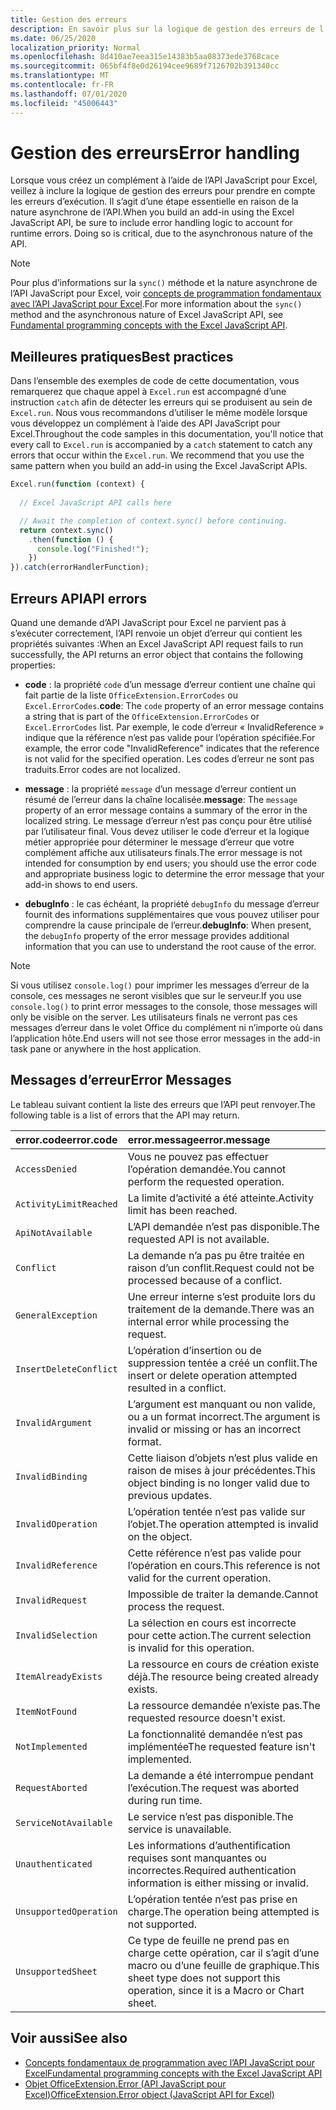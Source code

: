 ```yaml
---
title: Gestion des erreurs
description: En savoir plus sur la logique de gestion des erreurs de l’API JavaScript Excel pour prendre en compte les erreurs d’exécution.
ms.date: 06/25/2020
localization_priority: Normal
ms.openlocfilehash: 8d410ae7eea315e14383b5aa08373ede3768cace
ms.sourcegitcommit: 065bf4f8e0d26194cee9689f7126702b391340cc
ms.translationtype: MT
ms.contentlocale: fr-FR
ms.lasthandoff: 07/01/2020
ms.locfileid: "45006443"
---
```

# <a name="error-handling"></a><span data-ttu-id="728e0-103">Gestion des erreurs</span><span class="sxs-lookup"><span data-stu-id="728e0-103">Error handling</span></span>

<span data-ttu-id="728e0-p101">Lorsque vous créez un complément à l’aide de l’API JavaScript pour Excel, veillez à inclure la logique de gestion des erreurs pour prendre en compte les erreurs d’exécution. Il s’agit d’une étape essentielle en raison de la nature asynchrone de l’API.</span><span class="sxs-lookup"><span data-stu-id="728e0-p101">When you build an add-in using the Excel JavaScript API, be sure to include error handling logic to account for runtime errors. Doing so is critical, due to the asynchronous nature of the API.</span></span>

> [!NOTE]
> <span data-ttu-id="728e0-106">Pour plus d’informations sur la `sync()` méthode et la nature asynchrone de l’API JavaScript pour Excel, voir [concepts de programmation fondamentaux avec l’API JavaScript pour Excel](excel-add-ins-core-concepts.md).</span><span class="sxs-lookup"><span data-stu-id="728e0-106">For more information about the `sync()` method and the asynchronous nature of Excel JavaScript API, see [Fundamental programming concepts with the Excel JavaScript API](excel-add-ins-core-concepts.md).</span></span>

## <a name="best-practices"></a><span data-ttu-id="728e0-107">Meilleures pratiques</span><span class="sxs-lookup"><span data-stu-id="728e0-107">Best practices</span></span>

<span data-ttu-id="728e0-p102">Dans l’ensemble des exemples de code de cette documentation, vous remarquerez que chaque appel à `Excel.run` est accompagné d’une instruction `catch` afin de détecter les erreurs qui se produisent au sein de `Excel.run`. Nous vous recommandons d’utiliser le même modèle lorsque vous développez un complément à l’aide des API JavaScript pour Excel.</span><span class="sxs-lookup"><span data-stu-id="728e0-p102">Throughout the code samples in this documentation, you'll notice that every call to `Excel.run` is accompanied by a `catch` statement to catch any errors that occur within the `Excel.run`. We recommend that you use the same pattern when you build an add-in using the Excel JavaScript APIs.</span></span>

```js
Excel.run(function (context) {
  
  // Excel JavaScript API calls here

  // Await the completion of context.sync() before continuing.
  return context.sync()
    .then(function () {
      console.log("Finished!");
    })
}).catch(errorHandlerFunction);
```

## <a name="api-errors"></a><span data-ttu-id="728e0-110">Erreurs API</span><span class="sxs-lookup"><span data-stu-id="728e0-110">API errors</span></span>

<span data-ttu-id="728e0-111">Quand une demande d’API JavaScript pour Excel ne parvient pas à s’exécuter correctement, l’API renvoie un objet d’erreur qui contient les propriétés suivantes :</span><span class="sxs-lookup"><span data-stu-id="728e0-111">When an Excel JavaScript API request fails to run successfully, the API returns an error object that contains the following properties:</span></span>

- <span data-ttu-id="728e0-112">**code** :  la propriété `code` d’un message d’erreur contient une chaîne qui fait partie de la liste `OfficeExtension.ErrorCodes` ou `Excel.ErrorCodes`.</span><span class="sxs-lookup"><span data-stu-id="728e0-112">**code**:  The `code` property of an error message contains a string that is part of the `OfficeExtension.ErrorCodes` or `Excel.ErrorCodes` list.</span></span> <span data-ttu-id="728e0-113">Par exemple, le code d’erreur « InvalidReference » indique que la référence n’est pas valide pour l’opération spécifiée.</span><span class="sxs-lookup"><span data-stu-id="728e0-113">For example, the error code "InvalidReference" indicates that the reference is not valid for the specified operation.</span></span> <span data-ttu-id="728e0-114">Les codes d’erreur ne sont pas traduits.</span><span class="sxs-lookup"><span data-stu-id="728e0-114">Error codes are not localized.</span></span>

- <span data-ttu-id="728e0-115">**message** : la propriété `message` d’un message d’erreur contient un résumé de l’erreur dans la chaîne localisée.</span><span class="sxs-lookup"><span data-stu-id="728e0-115">**message**: The `message` property of an error message contains a summary of the error in the localized string.</span></span> <span data-ttu-id="728e0-116">Le message d’erreur n’est pas conçu pour être utilisé par l’utilisateur final. Vous devez utiliser le code d’erreur et la logique métier appropriée pour déterminer le message d’erreur que votre complément affiche aux utilisateurs finals.</span><span class="sxs-lookup"><span data-stu-id="728e0-116">The error message is not intended for consumption by end users; you should use the error code and appropriate business logic to determine the error message that your add-in shows to end users.</span></span>

- <span data-ttu-id="728e0-117">**debugInfo** : le cas échéant, la propriété `debugInfo` du message d’erreur fournit des informations supplémentaires que vous pouvez utiliser pour comprendre la cause principale de l’erreur.</span><span class="sxs-lookup"><span data-stu-id="728e0-117">**debugInfo**: When present, the `debugInfo` property of the error message provides additional information that you can use to understand the root cause of the error.</span></span>

> [!NOTE]
> <span data-ttu-id="728e0-118">Si vous utilisez `console.log()` pour imprimer les messages d’erreur de la console, ces messages ne seront visibles que sur le serveur.</span><span class="sxs-lookup"><span data-stu-id="728e0-118">If you use `console.log()` to print error messages to the console, those messages will only be visible on the server.</span></span> <span data-ttu-id="728e0-119">Les utilisateurs finals ne verront pas ces messages d’erreur dans le volet Office du complément ni n’importe où dans l’application hôte.</span><span class="sxs-lookup"><span data-stu-id="728e0-119">End users will not see those error messages in the add-in task pane or anywhere in the host application.</span></span>

## <a name="error-messages"></a><span data-ttu-id="728e0-120">Messages d’erreur</span><span class="sxs-lookup"><span data-stu-id="728e0-120">Error Messages</span></span>

<span data-ttu-id="728e0-121">Le tableau suivant contient la liste des erreurs que l’API peut renvoyer.</span><span class="sxs-lookup"><span data-stu-id="728e0-121">The following table is a list of errors that the API may return.</span></span>

|<span data-ttu-id="728e0-122">error.code</span><span class="sxs-lookup"><span data-stu-id="728e0-122">error.code</span></span> | <span data-ttu-id="728e0-123">error.message</span><span class="sxs-lookup"><span data-stu-id="728e0-123">error.message</span></span> |
|:----------|:--------------|
|`AccessDenied` |<span data-ttu-id="728e0-124">Vous ne pouvez pas effectuer l’opération demandée.</span><span class="sxs-lookup"><span data-stu-id="728e0-124">You cannot perform the requested operation.</span></span>|
|`ActivityLimitReached`|<span data-ttu-id="728e0-125">La limite d’activité a été atteinte.</span><span class="sxs-lookup"><span data-stu-id="728e0-125">Activity limit has been reached.</span></span>|
|`ApiNotAvailable`|<span data-ttu-id="728e0-126">L’API demandée n’est pas disponible.</span><span class="sxs-lookup"><span data-stu-id="728e0-126">The requested API is not available.</span></span>|
|`Conflict`|<span data-ttu-id="728e0-127">La demande n’a pas pu être traitée en raison d’un conflit.</span><span class="sxs-lookup"><span data-stu-id="728e0-127">Request could not be processed because of a conflict.</span></span>|
|`GeneralException`|<span data-ttu-id="728e0-128">Une erreur interne s’est produite lors du traitement de la demande.</span><span class="sxs-lookup"><span data-stu-id="728e0-128">There was an internal error while processing the request.</span></span>|
|`InsertDeleteConflict`|<span data-ttu-id="728e0-129">L’opération d’insertion ou de suppression tentée a créé un conflit.</span><span class="sxs-lookup"><span data-stu-id="728e0-129">The insert or delete operation attempted resulted in a conflict.</span></span>|
|`InvalidArgument` |<span data-ttu-id="728e0-130">L’argument est manquant ou non valide, ou a un format incorrect.</span><span class="sxs-lookup"><span data-stu-id="728e0-130">The argument is invalid or missing or has an incorrect format.</span></span>|
|`InvalidBinding`  |<span data-ttu-id="728e0-131">Cette liaison d’objets n’est plus valide en raison de mises à jour précédentes.</span><span class="sxs-lookup"><span data-stu-id="728e0-131">This object binding is no longer valid due to previous updates.</span></span>|
|`InvalidOperation`|<span data-ttu-id="728e0-132">L’opération tentée n’est pas valide sur l’objet.</span><span class="sxs-lookup"><span data-stu-id="728e0-132">The operation attempted is invalid on the object.</span></span>|
|`InvalidReference`|<span data-ttu-id="728e0-133">Cette référence n’est pas valide pour l’opération en cours.</span><span class="sxs-lookup"><span data-stu-id="728e0-133">This reference is not valid for the current operation.</span></span>|
|`InvalidRequest`  |<span data-ttu-id="728e0-134">Impossible de traiter la demande.</span><span class="sxs-lookup"><span data-stu-id="728e0-134">Cannot process the request.</span></span>|
|`InvalidSelection`|<span data-ttu-id="728e0-135">La sélection en cours est incorrecte pour cette action.</span><span class="sxs-lookup"><span data-stu-id="728e0-135">The current selection is invalid for this operation.</span></span>|
|`ItemAlreadyExists`|<span data-ttu-id="728e0-136">La ressource en cours de création existe déjà.</span><span class="sxs-lookup"><span data-stu-id="728e0-136">The resource being created already exists.</span></span>|
|`ItemNotFound` |<span data-ttu-id="728e0-137">La ressource demandée n’existe pas.</span><span class="sxs-lookup"><span data-stu-id="728e0-137">The requested resource doesn't exist.</span></span>|
|`NotImplemented`  |<span data-ttu-id="728e0-138">La fonctionnalité demandée n’est pas implémentée</span><span class="sxs-lookup"><span data-stu-id="728e0-138">The requested feature isn't implemented.</span></span>|
|`RequestAborted`|<span data-ttu-id="728e0-139">La demande a été interrompue pendant l’exécution.</span><span class="sxs-lookup"><span data-stu-id="728e0-139">The request was aborted during run time.</span></span>|
|`ServiceNotAvailable`|<span data-ttu-id="728e0-140">Le service n’est pas disponible.</span><span class="sxs-lookup"><span data-stu-id="728e0-140">The service is unavailable.</span></span>|
|`Unauthenticated` |<span data-ttu-id="728e0-141">Les informations d’authentification requises sont manquantes ou incorrectes.</span><span class="sxs-lookup"><span data-stu-id="728e0-141">Required authentication information is either missing or invalid.</span></span>|
|`UnsupportedOperation`|<span data-ttu-id="728e0-142">L’opération tentée n’est pas prise en charge.</span><span class="sxs-lookup"><span data-stu-id="728e0-142">The operation being attempted is not supported.</span></span>|
|`UnsupportedSheet`|<span data-ttu-id="728e0-143">Ce type de feuille ne prend pas en charge cette opération, car il s’agit d’une macro ou d’une feuille de graphique.</span><span class="sxs-lookup"><span data-stu-id="728e0-143">This sheet type does not support this operation, since it is a Macro or Chart sheet.</span></span>|

## <a name="see-also"></a><span data-ttu-id="728e0-144">Voir aussi</span><span class="sxs-lookup"><span data-stu-id="728e0-144">See also</span></span>

- [<span data-ttu-id="728e0-145">Concepts fondamentaux de programmation avec l’API JavaScript pour Excel</span><span class="sxs-lookup"><span data-stu-id="728e0-145">Fundamental programming concepts with the Excel JavaScript API</span></span>](excel-add-ins-core-concepts.md)
- [<span data-ttu-id="728e0-146">Objet OfficeExtension.Error (API JavaScript pour Excel)</span><span class="sxs-lookup"><span data-stu-id="728e0-146">OfficeExtension.Error object (JavaScript API for Excel)</span></span>](/javascript/api/office/officeextension.error?view=excel-js-preview)
